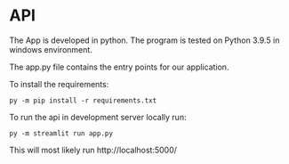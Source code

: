 # API

The App is developed in python. The program is tested on Python 3.9.5 in windows environment. 

The app.py file contains the entry points for our application. 

To install the requirements: 

`py -m pip install -r requirements.txt`


To run the api in development server locally run: 

`py -m streamlit run app.py`

This will most likely run http://localhost:5000/

